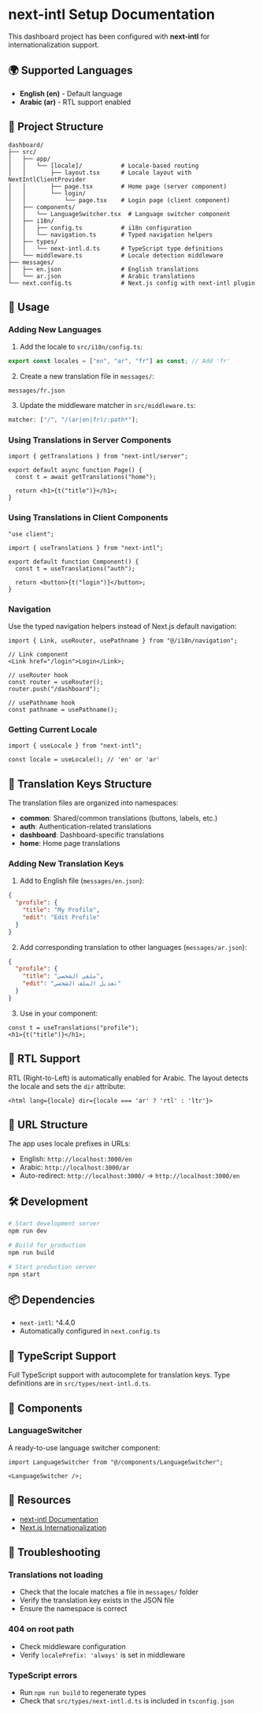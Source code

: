 # next-intl Setup Documentation

This dashboard project has been configured with **next-intl** for internationalization support.

## 🌍 Supported Languages

- **English (en)** - Default language
- **Arabic (ar)** - RTL support enabled

## 📁 Project Structure

```
dashboard/
├── src/
│   ├── app/
│   │   └── [locale]/           # Locale-based routing
│   │       ├── layout.tsx      # Locale layout with NextIntlClientProvider
│   │       ├── page.tsx        # Home page (server component)
│   │       └── login/
│   │           └── page.tsx    # Login page (client component)
│   ├── components/
│   │   └── LanguageSwitcher.tsx  # Language switcher component
│   ├── i18n/
│   │   ├── config.ts           # i18n configuration
│   │   └── navigation.ts       # Typed navigation helpers
│   ├── types/
│   │   └── next-intl.d.ts      # TypeScript type definitions
│   └── middleware.ts           # Locale detection middleware
├── messages/
│   ├── en.json                 # English translations
│   └── ar.json                 # Arabic translations
└── next.config.ts              # Next.js config with next-intl plugin
```

## 🚀 Usage

### Adding New Languages

1. Add the locale to `src/i18n/config.ts`:

```typescript
export const locales = ["en", "ar", "fr"] as const; // Add 'fr'
```

2. Create a new translation file in `messages/`:

```
messages/fr.json
```

3. Update the middleware matcher in `src/middleware.ts`:

```typescript
matcher: ["/", "/(ar|en|fr)/:path*"];
```

### Using Translations in Server Components

```tsx
import { getTranslations } from "next-intl/server";

export default async function Page() {
  const t = await getTranslations("home");

  return <h1>{t("title")}</h1>;
}
```

### Using Translations in Client Components

```tsx
"use client";

import { useTranslations } from "next-intl";

export default function Component() {
  const t = useTranslations("auth");

  return <button>{t("login")}</button>;
}
```

### Navigation

Use the typed navigation helpers instead of Next.js default navigation:

```tsx
import { Link, useRouter, usePathname } from "@/i18n/navigation";

// Link component
<Link href="/login">Login</Link>;

// useRouter hook
const router = useRouter();
router.push("/dashboard");

// usePathname hook
const pathname = usePathname();
```

### Getting Current Locale

```tsx
import { useLocale } from "next-intl";

const locale = useLocale(); // 'en' or 'ar'
```

## 📝 Translation Keys Structure

The translation files are organized into namespaces:

- **common**: Shared/common translations (buttons, labels, etc.)
- **auth**: Authentication-related translations
- **dashboard**: Dashboard-specific translations
- **home**: Home page translations

### Adding New Translation Keys

1. Add to English file (`messages/en.json`):

```json
{
  "profile": {
    "title": "My Profile",
    "edit": "Edit Profile"
  }
}
```

2. Add corresponding translation to other languages (`messages/ar.json`):

```json
{
  "profile": {
    "title": "ملفي الشخصي",
    "edit": "تعديل الملف الشخصي"
  }
}
```

3. Use in your component:

```tsx
const t = useTranslations("profile");
<h1>{t("title")}</h1>;
```

## 🔄 RTL Support

RTL (Right-to-Left) is automatically enabled for Arabic. The layout detects the locale and sets the `dir` attribute:

```tsx
<html lang={locale} dir={locale === 'ar' ? 'rtl' : 'ltr'}>
```

## 🎯 URL Structure

The app uses locale prefixes in URLs:

- English: `http://localhost:3000/en`
- Arabic: `http://localhost:3000/ar`
- Auto-redirect: `http://localhost:3000/` → `http://localhost:3000/en`

## 🛠️ Development

```bash
# Start development server
npm run dev

# Build for production
npm run build

# Start production server
npm start
```

## 📦 Dependencies

- `next-intl`: ^4.4.0
- Automatically configured in `next.config.ts`

## 🔐 TypeScript Support

Full TypeScript support with autocomplete for translation keys. Type definitions are in `src/types/next-intl.d.ts`.

## 🎨 Components

### LanguageSwitcher

A ready-to-use language switcher component:

```tsx
import LanguageSwitcher from "@/components/LanguageSwitcher";

<LanguageSwitcher />;
```

## 📖 Resources

- [next-intl Documentation](https://next-intl-docs.vercel.app/)
- [Next.js Internationalization](https://nextjs.org/docs/app/building-your-application/routing/internationalization)

## 🐛 Troubleshooting

### Translations not loading

- Check that the locale matches a file in `messages/` folder
- Verify the translation key exists in the JSON file
- Ensure the namespace is correct

### 404 on root path

- Check middleware configuration
- Verify `localePrefix: 'always'` is set in middleware

### TypeScript errors

- Run `npm run build` to regenerate types
- Check that `src/types/next-intl.d.ts` is included in `tsconfig.json`
